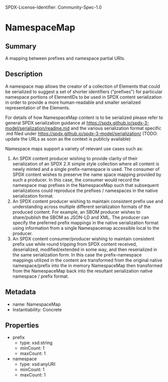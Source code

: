 SPDX-License-Identifier: Community-Spec-1.0

# NamespaceMap

## Summary

A mapping between prefixes and namespace partial URIs.

## Description

A namespace map allows the creator of a collection of Elements that could be serialized to suggest
a set of shorter identifiers ("prefixes") for particular namespace portions
of ElementIDs to be used in SPDX content serialization in order to provide a more
human-readable and smaller serialized representation of the Elements.

For details of how NamespaceMap content is to be serialized please refer to general SPDX serialization guidance at https://spdx.github.io/spdx-3-model/serialization/readme.md and the various serialization format specific .md filed under https://spdx.github.io/spdx-3-model/serialization/ (TODO: update the URLs as soon as the context is publicly available)

Namespace maps support a variety of relevant use cases such as:

1) An SPDX content producer wishing to provide clarity of their serialization of an SPDX 2.X simple style collection where all content is newly minted and a single prefix-namespace is used.  The consumer of SPDX content wishes to preserve the name space mapping provided by such a producer.  In this case, the consumer would record the namespace map prefixes in the NamespaceMap such that subsequent serializations could reproduce the prefixes / namespaces in the native serialization format.
2) An SPDX content producer wishing to maintain consistent prefix use and understanding across multiple different serialization formats of the produced content.
   For example, an SBOM producer wishes to share/publish the SBOM as JSON-LD and XML. The producer can specify the preferred prefix mappings in the native serialization format using information from a single Namespacemap accessible local to the producer.
3) An SPDX content consumer/producer wishing to maintain consistent prefix use while round tripping from SPDX content received, deserialized, modified/extended in some way, and then reserialized in the same serialization form.
   In this case the prefix-namespace mappings utilized in the content are transformed from the original native namespace/prefix into the in memory NamespaceMap then transformed from the NamespaceMap back into the resultant serialization native namespace / prefix format.

## Metadata

- name: NamespaceMap
- Instantiability: Concrete

## Properties

- prefix
  - type: xsd:string
  - minCount: 1
  - maxCount: 1
- namespace
  - type: xsd:anyURI
  - minCount: 1
  - maxCount: 1
